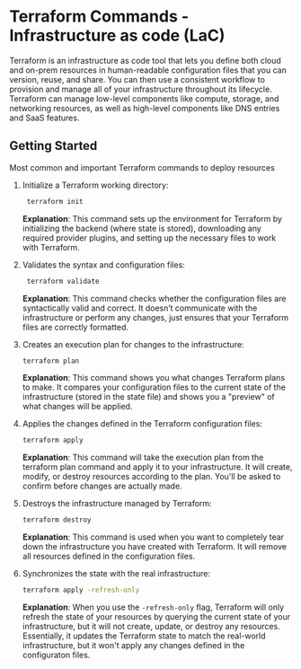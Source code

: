 # Terraform Commands - Infrastructure as code (LaC)
Terraform is an infrastructure as code tool that lets you define both cloud and on-prem resources in human-readable configuration files that you can version, reuse, and share. You can then use a consistent workflow to provision and manage all of your infrastructure throughout its lifecycle. Terraform can manage low-level components like compute, storage, and networking resources, as well as high-level components like DNS entries and SaaS features.

## Getting Started
Most common and important Terraform commands to deploy resources 

1. Initialize a Terraform working directory:

   ```sh
    terraform init
     ```
   **Explanation**: This command sets up the environment for Terraform by initializing the backend (where state is stored), downloading any required provider plugins, and setting up the necessary files to work with Terraform.
2. Validates the syntax and configuration files:
   ```sh
    terraform validate
     ```
   **Explanation**: This command checks whether the configuration files are syntactically valid and correct. It doesn’t communicate with the infrastructure or perform any changes, just ensures that your Terraform files are correctly formatted.

4. Creates an execution plan for changes to the infrastructure:

   ```sh
   terraform plan
   ```
   **Explanation**: This command shows you what changes Terraform plans to make. It compares your configuration files to the current state of the infrastructure (stored in the state file) and shows you a "preview" of what changes will be applied.
5. Applies the changes defined in the Terraform configuration files:
    ```sh
   terraform apply
   ```
   **Explanation**: This command will take the execution plan from the terraform plan command and apply it to your infrastructure. It will create, modify, or destroy resources according to the plan. You'll be asked to confirm before changes are actually made.
6. Destroys the infrastructure managed by Terraform:
    ```sh
   terraform destroy
   ```
   **Explanation**: This command is used when you want to completely tear down the infrastructure you have created with Terraform. It will remove all resources defined in the configuration files.
7. Synchronizes the state with the real infrastructure:
    ```sh
   terraform apply -refresh-only
   ```
   **Explanation**: When you use the `-refresh-only` flag, Terraform will only refresh the state of your resources by querying the current state of your infrastructure, but it will not create, update, or destroy any resources. Essentially, it updates the Terraform state to match the real-world infrastructure, but it won't apply any changes defined in the configuraton files.
   
    














    
    
    
      

